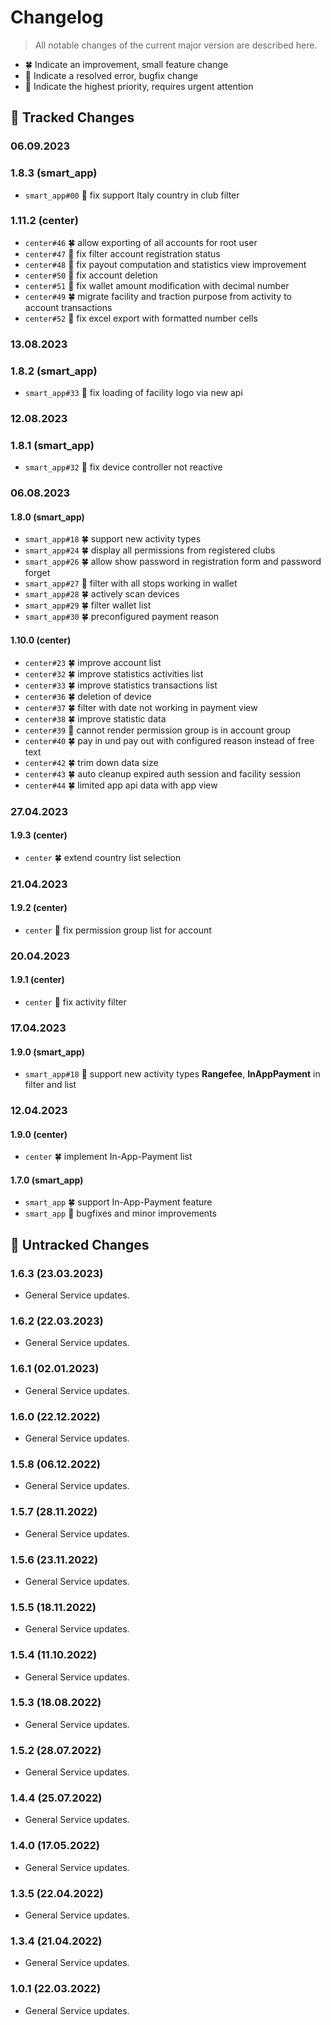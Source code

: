 # Changelog

> All notable changes of the current major version are described here.

- 🍀 Indicate an improvement, small feature change
- 🐞 Indicate a resolved error, bugfix change
- 🚨 Indicate the highest priority, requires urgent attention

## 📝 Tracked Changes

### 06.09.2023
### **1.8.3 (smart_app)**

- `smart_app#00` 🐞 fix support Italy country in club filter

### **1.11.2 (center)**

- `center#46` 🍀 allow exporting of all accounts for root user
- `center#47` 🐞 fix filter account registration status
- `center#48` 🐞 fix payout computation and statistics view improvement
- `center#50` 🐞 fix account deletion
- `center#51` 🐞 fix wallet amount modification with decimal number
- `center#49` 🍀 migrate facility and traction purpose from activity to account transactions
- `center#52` 🐞 fix excel export with formatted number cells

### 13.08.2023

### **1.8.2 (smart_app)**

- `smart_app#33` 🐞 fix loading of facility logo via new api

### 12.08.2023

### **1.8.1 (smart_app)**

- `smart_app#32` 🐞 fix device controller not reactive

### 06.08.2023

#### **1.8.0 (smart_app)**

- `smart_app#18` 🍀 support new activity types
- `smart_app#24` 🍀 display all permissions from registered clubs
- `smart_app#26` 🍀 allow show password in registration form and password forget
- `smart_app#27` 🐞 filter with all stops working in wallet
- `smart_app#28` 🍀 actively scan devices
- `smart_app#29` 🍀 filter wallet list
- `smart_app#30` 🍀 preconfigured payment reason 

#### **1.10.0 (center)**

- `center#23` 🍀 improve account list
- `center#32` 🍀 improve statistics activities list
- `center#33` 🍀 improve statistics transactions list
- `center#36` 🍀 deletion of device
- `center#37` 🍀 filter with date not working in payment view
- `center#38` 🍀 improve statistic data
- `center#39` 🐞 cannot render permission group is in account group 
- `center#40` 🍀 pay in und pay out with configured reason instead of free text 
- `center#42` 🍀 trim down data size
- `center#43` 🍀 auto cleanup expired auth session and facility session
- `center#44` 🍀 limited app api data with app view

### 27.04.2023

#### **1.9.3 (center)**

- `center` 🍀 extend country list selection

### 21.04.2023

#### **1.9.2 (center)**

- `center` 🐞 fix permission group list for account

### 20.04.2023

#### **1.9.1 (center)**

- `center` 🐞 fix activity filter

### 17.04.2023

#### **1.9.0 (smart_app)**

- `smart_app#18` 🐞 support new activity types **Rangefee**, **InAppPayment** in filter and list

### 12.04.2023

#### **1.9.0 (center)**

- `center` 🍀 implement In-App-Payment list

#### **1.7.0 (smart_app)**

- `smart_app` 🍀 support In-App-Payment feature
- `smart_app` 🐞 bugfixes and minor improvements

## 📄 Untracked Changes

### 1.6.3 (23.03.2023)

- General Service updates.

### 1.6.2 (22.03.2023)

- General Service updates.

### 1.6.1 (02.01.2023)

- General Service updates.

### 1.6.0 (22.12.2022)

- General Service updates.

### 1.5.8 (06.12.2022)

- General Service updates.

### 1.5.7 (28.11.2022)

- General Service updates.

### 1.5.6 (23.11.2022)

- General Service updates.

### 1.5.5 (18.11.2022)

- General Service updates.

### 1.5.4 (11.10.2022)

- General Service updates.

### 1.5.3 (18.08.2022)

- General Service updates.

### 1.5.2 (28.07.2022)

- General Service updates.

### 1.4.4 (25.07.2022)

- General Service updates.

### 1.4.0 (17.05.2022)

- General Service updates.

### 1.3.5 (22.04.2022)

- General Service updates.

### 1.3.4 (21.04.2022)

- General Service updates.

### 1.0.1 (22.03.2022)

- General Service updates.